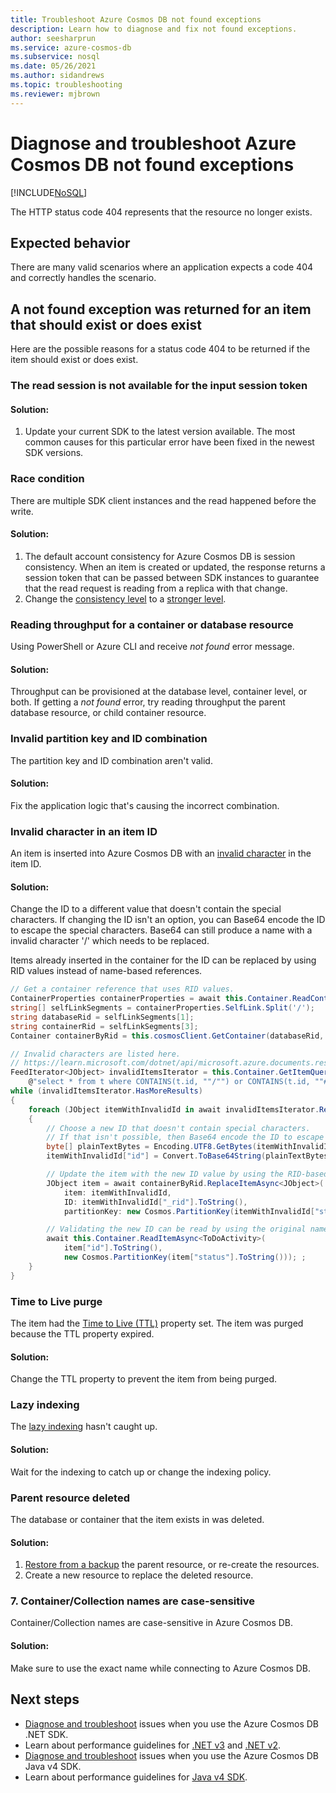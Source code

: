 ```yaml
---
title: Troubleshoot Azure Cosmos DB not found exceptions
description: Learn how to diagnose and fix not found exceptions.
author: seesharprun
ms.service: azure-cosmos-db
ms.subservice: nosql
ms.date: 05/26/2021
ms.author: sidandrews
ms.topic: troubleshooting
ms.reviewer: mjbrown
---
```


# Diagnose and troubleshoot Azure Cosmos DB not found exceptions
[!INCLUDE[NoSQL](../includes/appliesto-nosql.md)]

The HTTP status code 404 represents that the resource no longer exists.

## Expected behavior
There are many valid scenarios where an application expects a code 404 and correctly handles the scenario.

## A not found exception was returned for an item that should exist or does exist
Here are the possible reasons for a status code 404 to be returned if the item should exist or does exist.

### The read session is not available for the input session token

#### Solution:
1. Update your current SDK to the latest version available. The most common causes for this particular error have been fixed in the newest SDK versions.

### Race condition
There are multiple SDK client instances and the read happened before the write.

#### Solution:
1. The default account consistency for Azure Cosmos DB is session consistency. When an item is created or updated, the response returns a session token that can be passed between SDK instances to guarantee that the read request is reading from a replica with that change.
1. Change the [consistency level](../consistency-levels.md) to a [stronger level](../consistency-levels.md).

### Reading throughput for a container or database resource
Using PowerShell or Azure CLI and receive *not found* error message.

#### Solution:
Throughput can be provisioned at the database level, container level, or both. If getting  a *not found* error, try reading throughput the parent database resource, or child container resource.

### Invalid partition key and ID combination
The partition key and ID combination aren't valid.

#### Solution:
Fix the application logic that's causing the incorrect combination. 

### Invalid character in an item ID
An item is inserted into Azure Cosmos DB with an [invalid character](/dotnet/api/microsoft.azure.documents.resource.id#remarks) in the item ID.

#### Solution:
Change the ID to a different value that doesn't contain the special characters. If changing the ID isn't an option, you can Base64 encode the ID to escape the special characters. Base64 can still produce a name with a invalid character '/' which needs to be replaced.

Items already inserted in the container for the ID can be replaced by using RID values instead of name-based references.
```c#
// Get a container reference that uses RID values.
ContainerProperties containerProperties = await this.Container.ReadContainerAsync();
string[] selfLinkSegments = containerProperties.SelfLink.Split('/');
string databaseRid = selfLinkSegments[1];
string containerRid = selfLinkSegments[3];
Container containerByRid = this.cosmosClient.GetContainer(databaseRid, containerRid);

// Invalid characters are listed here.
// https://learn.microsoft.com/dotnet/api/microsoft.azure.documents.resource.id#remarks
FeedIterator<JObject> invalidItemsIterator = this.Container.GetItemQueryIterator<JObject>(
    @"select * from t where CONTAINS(t.id, ""/"") or CONTAINS(t.id, ""#"") or CONTAINS(t.id, ""?"") or CONTAINS(t.id, ""\\"") ");
while (invalidItemsIterator.HasMoreResults)
{
    foreach (JObject itemWithInvalidId in await invalidItemsIterator.ReadNextAsync())
    {
        // Choose a new ID that doesn't contain special characters.
        // If that isn't possible, then Base64 encode the ID to escape the special characters.
        byte[] plainTextBytes = Encoding.UTF8.GetBytes(itemWithInvalidId["id"].ToString());
        itemWithInvalidId["id"] = Convert.ToBase64String(plainTextBytes).Replace('/', '!');

        // Update the item with the new ID value by using the RID-based container reference.
        JObject item = await containerByRid.ReplaceItemAsync<JObject>(
            item: itemWithInvalidId,
            ID: itemWithInvalidId["_rid"].ToString(),
            partitionKey: new Cosmos.PartitionKey(itemWithInvalidId["status"].ToString()));

        // Validating the new ID can be read by using the original name-based container reference.
        await this.Container.ReadItemAsync<ToDoActivity>(
            item["id"].ToString(),
            new Cosmos.PartitionKey(item["status"].ToString())); ;
    }
}
```

### Time to Live purge
The item had the [Time to Live (TTL)](./time-to-live.md) property set. The item was purged because the TTL property expired.

#### Solution:
Change the TTL property to prevent the item from being purged.

### Lazy indexing
The [lazy indexing](../index-policy.md#indexing-mode) hasn't caught up.

#### Solution:
Wait for the indexing to catch up or change the indexing policy.

### Parent resource deleted
The database or container that the item exists in was deleted.

#### Solution:
1. [Restore from a backup](../periodic-backup-restore-introduction.md) the parent resource, or re-create the resources.
1. Create a new resource to replace the deleted resource.

### 7. Container/Collection names are case-sensitive
Container/Collection names are case-sensitive in Azure Cosmos DB.

#### Solution:
Make sure to use the exact name while connecting to Azure Cosmos DB.

## Next steps
* [Diagnose and troubleshoot](troubleshoot-dotnet-sdk.md) issues when you use the Azure Cosmos DB .NET SDK.
* Learn about performance guidelines for [.NET v3](performance-tips-dotnet-sdk-v3.md) and [.NET v2](performance-tips.md).
* [Diagnose and troubleshoot](troubleshoot-java-sdk-v4.md) issues when you use the Azure Cosmos DB Java v4 SDK.
* Learn about performance guidelines for [Java v4 SDK](performance-tips-java-sdk-v4.md).
